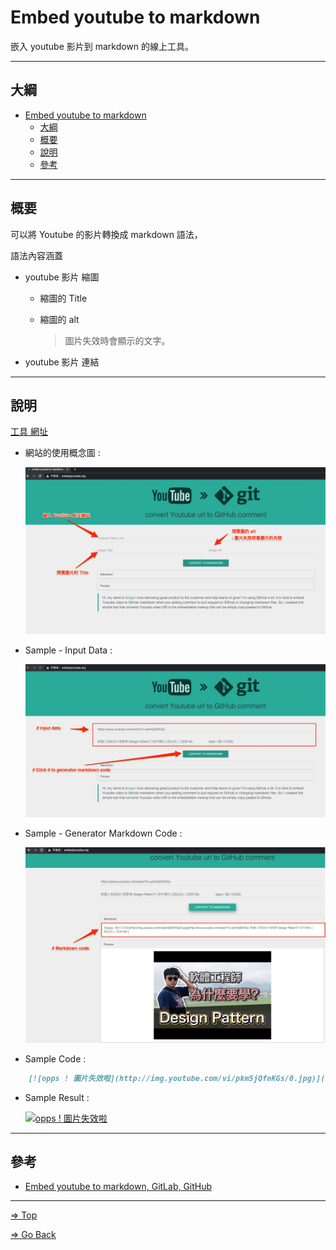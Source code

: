 # Embed youtube to markdown

嵌入 youtube 影片到 markdown 的線上工具。

---

## 大綱

- [Embed youtube to markdown](#embed-youtube-to-markdown)
  - [大綱](#大綱)
  - [概要](#概要)
  - [說明](#說明)
  - [參考](#參考)

---

## 概要

可以將 Youtube 的影片轉換成 markdown 語法，

語法內容涵蓋

- youtube 影片 縮圖

  - 縮圖的 Title

  - 縮圖的 alt

    > 圖片失效時會顯示的文字。

- youtube 影片 連結

---

## 說明

[工具 網址](http://embedyoutube.org/)

- 網站的使用概念圖 :

  ![concepts](./pics/01.png)

- Sample - Input Data :

  ![input](./pics/02.png)

- Sample - Generator Markdown Code :

  ![generator](./pics/03.png)

- Sample Code :

```markdown
    [![opps ! 圖片失效啦](http://img.youtube.com/vi/pkm5jQfnKGs/0.jpg)](http://www.youtube.com/watch?v=pkm5jQfnKGs "軟體工程師為什麼要學 Design Pattern? | 物件導向 | SOLID | 工程師 Nic")
```

- Sample Result :

  [![opps ! 圖片失效啦](http://img.youtube.com/vi/pkm5jQfnKGs/0.jpg)](http://www.youtube.com/watch?v=pkm5jQfnKGs "軟體工程師為什麼要學 Design Pattern? | 物件導向 | SOLID | 工程師 Nic")

---

## 參考

- [Embed youtube to markdown, GitLab, GitHub](http://embedyoutube.org/)

---

[=> Top](#embed-youtube-to-markdown)

[=> Go Back](../README.md)

